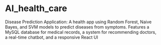 # AI_health_care
Disease Prediction Application: A health app using Random Forest, Naive Bayes, and SVM models to predict diseases from symptoms. Features a MySQL database for medical records, a system for recommending doctors, a real-time chatbot, and a responsive React UI
